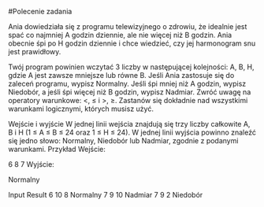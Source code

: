 #Polecenie zadania


Ania dowiedziała się z programu telewizyjnego o zdrowiu, że idealnie jest spać co najmniej A godzin dziennie, ale nie więcej niż B godzin. Ania obecnie śpi po H godzin dziennie i chce wiedzieć, czy jej harmonogram snu jest prawidłowy.

Twój program powinien wczytać 3 liczby w następującej kolejności: A, B, H, gdzie A jest zawsze mniejsze lub równe B. Jeśli Ania zastosuje się do zaleceń programu, wypisz Normalny. Jeśli śpi mniej niż A godzin, wypisz Niedobór, a jeśli śpi więcej niż B godzin, wypisz Nadmiar. Zwróć uwagę na operatory warunkowe: <, ≤ i >, ≥. Zastanów się dokładnie nad wszystkimi warunkami logicznymi, których musisz użyć.

Wejście i wyjście
W jednej linii wejścia znajdują się trzy liczby całkowite A, B i H (1 ≤ A ≤ B ≤ 24 oraz 1 ≤ H ≤ 24).
W jednej linii wyjścia powinno znaleźć się jedno słowo: Normalny, Niedobór lub Nadmiar, zgodnie z podanymi warunkami.
Przykład
Wejście:

6 8 7
Wyjście:

Normalny

Input	Result
6 10 8  Normalny
7 9 10  Nadmiar
7 9 2   Niedobór
